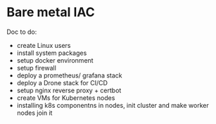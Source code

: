 # Bare metal IAC

Doc to do:

* create Linux users
* install system packages
* setup docker environment
* setup firewall
* deploy a prometheus/ grafana stack
* deploy a Drone stack for CI/CD
* setup nginx reverse proxy + certbot
* create VMs for Kubernetes nodes
* installing k8s componentns in nodes, init cluster and make worker nodes join it